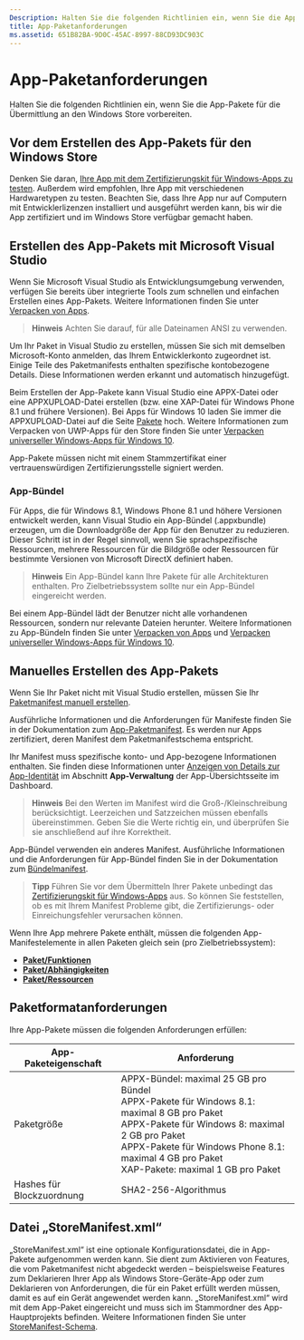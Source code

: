 ```yaml
---
Description: Halten Sie die folgenden Richtlinien ein, wenn Sie die App-Pakete für die Übermittlung an den Windows Store vorbereiten.
title: App-Paketanforderungen
ms.assetid: 651B82BA-9D0C-45AC-8997-88CD93DC903C
---
```


# App-Paketanforderungen

Halten Sie die folgenden Richtlinien ein, wenn Sie die App-Pakete für die Übermittlung an den Windows Store vorbereiten.

## Vor dem Erstellen des App-Pakets für den Windows Store

Denken Sie daran, [Ihre App mit dem Zertifizierungskit für Windows-Apps zu testen](https://msdn.microsoft.com/library/windows/apps/mt186449). Außerdem wird empfohlen, Ihre App mit verschiedenen Hardwaretypen zu testen. Beachten Sie, dass Ihre App nur auf Computern mit Entwicklerlizenzen installiert und ausgeführt werden kann, bis wir die App zertifiziert und im Windows Store verfügbar gemacht haben.

## Erstellen des App-Pakets mit Microsoft Visual Studio

Wenn Sie Microsoft Visual Studio als Entwicklungsumgebung verwenden, verfügen Sie bereits über integrierte Tools zum schnellen und einfachen Erstellen eines App-Pakets. Weitere Informationen finden Sie unter [Verpacken von Apps](https://msdn.microsoft.com/library/windows/apps/mt270969).

> **Hinweis**  Achten Sie darauf, für alle Dateinamen ANSI zu verwenden. 


Um Ihr Paket in Visual Studio zu erstellen, müssen Sie sich mit demselben Microsoft-Konto anmelden, das Ihrem Entwicklerkonto zugeordnet ist. Einige Teile des Paketmanifests enthalten spezifische kontobezogene Details. Diese Informationen werden erkannt und automatisch hinzugefügt.

Beim Erstellen der App-Pakete kann Visual Studio eine APPX-Datei oder eine APPXUPLOAD-Datei erstellen (bzw. eine XAP-Datei für Windows Phone 8.1 und frühere Versionen). Bei Apps für Windows 10 laden Sie immer die APPXUPLOAD-Datei auf die Seite [Pakete](upload-app-packages.md) hoch. Weitere Informationen zum Verpacken von UWP-Apps für den Store finden Sie unter [Verpacken universeller Windows-Apps für Windows 10](http://go.microsoft.com/fwlink/p/?LinkId=620193 ).

App-Pakete müssen nicht mit einem Stammzertifikat einer vertrauenswürdigen Zertifizierungsstelle signiert werden.

### App-Bündel

Für Apps, die für Windows 8.1, Windows Phone 8.1 und höhere Versionen entwickelt werden, kann Visual Studio ein App-Bündel (.appxbundle) erzeugen, um die Downloadgröße der App für den Benutzer zu reduzieren. Dieser Schritt ist in der Regel sinnvoll, wenn Sie sprachspezifische Ressourcen, mehrere Ressourcen für die Bildgröße oder Ressourcen für bestimmte Versionen von Microsoft DirectX definiert haben.

> **Hinweis**  Ein App-Bündel kann Ihre Pakete für alle Architekturen enthalten. Pro Zielbetriebssystem sollte nur ein App-Bündel eingereicht werden.


Bei einem App-Bündel lädt der Benutzer nicht alle vorhandenen Ressourcen, sondern nur relevante Dateien herunter. Weitere Informationen zu App-Bündeln finden Sie unter [Verpacken von Apps](https://msdn.microsoft.com/library/windows/apps/mt270969) und [Verpacken universeller Windows-Apps für Windows 10](http://go.microsoft.com/fwlink/p/?LinkId=620193 ).

## Manuelles Erstellen des App-Pakets

Wenn Sie Ihr Paket nicht mit Visual Studio erstellen, müssen Sie Ihr [Paketmanifest manuell erstellen](https://msdn.microsoft.com/library/windows/apps/br211476).

Ausführliche Informationen und die Anforderungen für Manifeste finden Sie in der Dokumentation zum [App-Paketmanifest](https://msdn.microsoft.com/library/windows/apps/br211474). Es werden nur Apps zertifiziert, deren Manifest dem Paketmanifestschema entspricht.

Ihr Manifest muss spezifische konto- und App-bezogene Informationen enthalten. Sie finden diese Informationen unter [Anzeigen von Details zur App-Identität](view-app-identity-details.md) im Abschnitt **App-Verwaltung** der App-Übersichtsseite im Dashboard.

> **Hinweis**  Bei den Werten im Manifest wird die Groß-/Kleinschreibung berücksichtigt. Leerzeichen und Satzzeichen müssen ebenfalls übereinstimmen. Geben Sie die Werte richtig ein, und überprüfen Sie sie anschließend auf ihre Korrektheit.


App-Bündel verwenden ein anderes Manifest. Ausführliche Informationen und die Anforderungen für App-Bündel finden Sie in der Dokumentation zum [Bündelmanifest](https://msdn.microsoft.com/library/windows/apps/dn263089).

> **Tipp**  Führen Sie vor dem Übermitteln Ihrer Pakete unbedingt das [Zertifizierungskit für Windows-Apps](https://msdn.microsoft.com/library/windows/apps/mt186449) aus. So können Sie feststellen, ob es mit Ihrem Manifest Probleme gibt, die Zertifizierungs- oder Einreichungsfehler verursachen können.


Wenn Ihre App mehrere Pakete enthält, müssen die folgenden App-Manifestelemente in allen Paketen gleich sein (pro Zielbetriebssystem):

-   [**Paket/Funktionen**](https://msdn.microsoft.com/library/windows/apps/br211422)
-   [**Paket/Abhängigkeiten**](https://msdn.microsoft.com/library/windows/apps/br211428)
-   [**Paket/Ressourcen**](https://msdn.microsoft.com/library/windows/apps/br211462)

## Paketformatanforderungen

Ihre App-Pakete müssen die folgenden Anforderungen erfüllen:

| App-Paketeigenschaft | Anforderung                                                          |
|----------------------|----------------------------------------------------------------------|
| Paketgröße         | APPX-Bündel: maximal 25 GB pro Bündel <br>APPX-Pakete für Windows 8.1: maximal 8 GB pro Paket <br> APPX-Pakete für Windows 8: maximal 2 GB pro Paket <br> APPX-Pakete für Windows Phone 8.1: maximal 4 GB pro Paket <br> XAP-Pakete: maximal 1 GB pro Paket                                                                           |
| Hashes für Blockzuordnung     | SHA2-256-Algorithmus                                                   |
 

## Datei „StoreManifest.xml“

„StoreManifest.xml“ ist eine optionale Konfigurationsdatei, die in App-Pakete aufgenommen werden kann. Sie dient zum Aktivieren von Features, die vom Paketmanifest nicht abgedeckt werden – beispielsweise Features zum Deklarieren Ihrer App als Windows Store-Geräte-App oder zum Deklarieren von Anforderungen, die für ein Paket erfüllt werden müssen, damit es auf ein Gerät angewendet werden kann. „StoreManifest.xml“ wird mit dem App-Paket eingereicht und muss sich im Stammordner des App-Hauptprojekts befinden. Weitere Informationen finden Sie unter [StoreManifest-Schema](https://msdn.microsoft.com/library/windows/apps/mt617325).

 

 






<!--HONumber=Mar16_HO1-->


